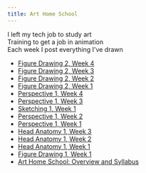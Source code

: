 ```yaml
---
title: Art Home School
---
```


I left my tech job to study art \
Training to get a job in animation \
Each week I post everything I've drawn

<div class='blog card-navigation'>

- <a href="/art-home-school/figure-drawing-2-week-4.html">Figure Drawing 2, Week 4</a>
- <a href="/art-home-school/figure-drawing-2-week-3.html">Figure Drawing 2, Week 3</a>
- <a href="/art-home-school/figure-drawing-2-week-2.html">Figure Drawing 2, Week 2</a>
- <a href="/art-home-school/figure-drawing-2-week-1.html">Figure Drawing 2, Week 1</a>
- <a href="/art-home-school/perspective-1-week-4.html">Perspective 1, Week 4</a>
- <a href="/art-home-school/perspective-1-week-3.html">Perspective 1, Week 3</a>
- <a href="/art-home-school/sketching-1-week-1.html">Sketching 1, Week 1</a>
- <a href="/art-home-school/perspective-1-week-2.html">Perspective 1, Week 2</a>
- <a href="/art-home-school/perspective-1-week-1.html">Perspective 1, Week 1</a>
- <a href="/art-home-school/head-anatomy-1-week-3.html">Head Anatomy 1, Week 3</a>
- <a href="/art-home-school/head-anatomy-1-week-2.html">Head Anatomy 1, Week 2</a>
- <a href="/art-home-school/head-anatomy-1-week-1.html">Head Anatomy 1, Week 1</a>
- <a href="/art-home-school/figure-drawing-1-week-1.html">Figure Drawing 1, Week 1</a>
- <a href="/blog/art-home-school.html">Art Home School: Overview and Syllabus</a>

